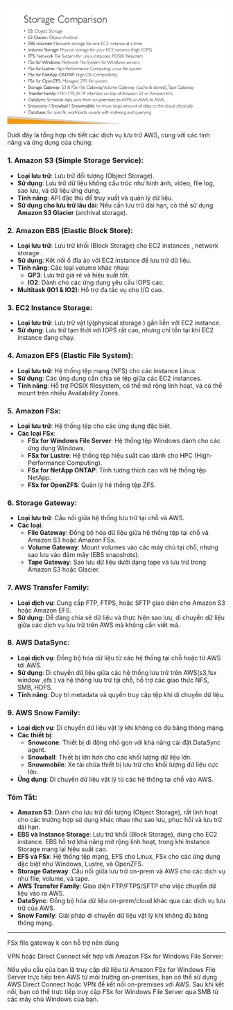 ![alt text](image/storage-comparison.png)

Dưới đây là tổng hợp chi tiết các dịch vụ lưu trữ AWS, cùng với các tính năng và ứng dụng của chúng:

### 1. **Amazon S3 (Simple Storage Service)**:

- **Loại lưu trữ**: Lưu trữ đối tượng (Object Storage).
- **Sử dụng**: Lưu trữ dữ liệu không cấu trúc như hình ảnh, video, file log, sao lưu, và dữ liệu ứng dụng.
- **Tính năng**: API đặc thù để truy xuất và quản lý dữ liệu.
- **Sử dụng cho lưu trữ lâu dài**: Nếu cần lưu trữ dài hạn, có thể sử dụng **Amazon S3 Glacier** (archival storage).

### 2. **Amazon EBS (Elastic Block Store)**:

- **Loại lưu trữ**: Lưu trữ khối (Block Storage) cho EC2 instances , network storage .
- **Sử dụng**: Kết nối ổ đĩa ảo với EC2 instance để lưu trữ dữ liệu.
- **Tính năng**: Các loại volume khác nhau:
  - **GP3**: Lưu trữ giá rẻ và hiệu suất tốt.
  - **IO2**: Dành cho các ứng dụng yêu cầu IOPS cao.
- **Multitask (IO1 & IO2)**: Hỗ trợ đa tác vụ cho I/O cao.

### 3. **EC2 Instance Storage**:

- **Loại lưu trữ**: Lưu trữ vật lý(physical storage ) gắn liền với EC2 instance.
- **Sử dụng**: Lưu trữ tạm thời với IOPS rất cao, nhưng chỉ tồn tại khi EC2 instance đang chạy.

### 4. **Amazon EFS (Elastic File System)**:

- **Loại lưu trữ**: Hệ thống tệp mạng (NFS) cho các instance Linux.
- **Sử dụng**: Các ứng dụng cần chia sẻ tệp giữa các EC2 instances.
- **Tính năng**: Hỗ trợ POSIX filesystem, có thể mở rộng linh hoạt, và có thể mount trên nhiều Availability Zones.

### 5. **Amazon FSx**:

- **Loại lưu trữ**: Hệ thống tệp cho các ứng dụng đặc biệt.
- **Các loại FSx**:
  - **FSx for Windows File Server**: Hệ thống tệp Windows dành cho các ứng dụng Windows.
  - **FSx for Lustre**: Hệ thống tệp hiệu suất cao dành cho HPC (High-Performance Computing).
  - **FSx for NetApp ONTAP**: Tính tương thích cao với hệ thống tệp NetApp.
  - **FSx for OpenZFS**: Quản lý hệ thống tệp ZFS.

### 6. **Storage Gateway**:

- **Loại lưu trữ**: Cầu nối giữa hệ thống lưu trữ tại chỗ và AWS.
- **Các loại**:
  - **File Gateway**: Đồng bộ hóa dữ liệu giữa hệ thống tệp tại chỗ và Amazon S3 hoặc Amazon FSx.
  - **Volume Gateway**: Mount volumes vào các máy chủ tại chỗ, nhưng sao lưu vào đám mây (EBS snapshots).
  - **Tape Gateway**: Sao lưu dữ liệu dưới dạng tape và lưu trữ trong Amazon S3 hoặc Glacier.

### 7. **AWS Transfer Family**:

- **Loại dịch vụ**: Cung cấp FTP, FTPS, hoặc SFTP giao diện cho Amazon S3 hoặc Amazon EFS.
- **Sử dụng**: Dễ dàng chia sẻ dữ liệu và thực hiện sao lưu, di chuyển dữ liệu giữa các dịch vụ lưu trữ trên AWS mà không cần viết mã.

### 8. **AWS DataSync**:

- **Loại dịch vụ**: Đồng bộ hóa dữ liệu từ các hệ thống tại chỗ hoặc từ AWS tới AWS.
- **Sử dụng**: Di chuyển dữ liệu giữa các hệ thống lưu trữ trên AWS(s3,fsx window ,efs ) và hệ thống lưu trữ tại chỗ, hỗ trợ các giao thức NFS, SMB, HDFS.
- **Tính năng**: Duy trì metadata và quyền truy cập tệp khi di chuyển dữ liệu.

### 9. **AWS Snow Family**:

- **Loại dịch vụ**: Di chuyển dữ liệu vật lý khi không có đủ băng thông mạng.
- **Các thiết bị**:
  - **Snowcone**: Thiết bị di động nhỏ gọn với khả năng cài đặt DataSync agent.
  - **Snowball**: Thiết bị lớn hơn cho các khối lượng dữ liệu lớn.
  - **Snowmobile**: Xe tải chứa thiết bị lưu trữ cho khối lượng dữ liệu cực lớn.
- **Ứng dụng**: Di chuyển dữ liệu vật lý từ các hệ thống tại chỗ vào AWS.

### Tóm Tắt:

- **Amazon S3**: Dành cho lưu trữ đối tượng (Object Storage), rất linh hoạt cho các trường hợp sử dụng khác nhau như sao lưu, phục hồi và lưu trữ dài hạn.
- **EBS và Instance Storage**: Lưu trữ khối (Block Storage), dùng cho EC2 instance. EBS hỗ trợ khả năng mở rộng linh hoạt, trong khi Instance Storage mang lại hiệu suất cao.
- **EFS và FSx**: Hệ thống tệp mạng, EFS cho Linux, FSx cho các ứng dụng đặc biệt như Windows, Lustre, và OpenZFS.
- **Storage Gateway**: Cầu nối giữa lưu trữ on-prem và AWS cho các dịch vụ như file, volume, và tape.
- **AWS Transfer Family**: Giao diện FTP/FTPS/SFTP cho việc chuyển dữ liệu vào ra AWS.
- **DataSync**: Đồng bộ hóa dữ liệu on-prem/cloud khác qua các dịch vụ lưu trữ của AWS.
- **Snow Family**: Giải pháp di chuyển dữ liệu vật lý khi không đủ băng thông mạng.

---
FSx file gateway k còn hỗ trợ nên dùng 

VPN hoặc Direct Connect kết hợp với Amazon FSx for Windows File Server:

Nếu yêu cầu của bạn là truy cập dữ liệu từ Amazon FSx for Windows File Server trực tiếp trên AWS từ môi trường on-premises, bạn có thể sử dụng AWS Direct Connect hoặc VPN để kết nối on-premises với AWS.
Sau khi kết nối, bạn có thể trực tiếp truy cập FSx for Windows File Server qua SMB từ các máy chủ Windows của bạn.
